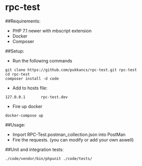 # rpc-test

##Requirements:
- PHP 7.1 newer with mbscript extension
- Docker
- Composer

##Setup:

- Run the following commands
```
git clone https://github.com/pukkancs/rpc-test.git rpc-test
cd rpc-test
composer install -d code
```

- Add to hosts file:
```
127.0.0.1       rpc-test.dev
```

- Fire up docker
```
docker-compose up
```
##Usage:

- Import RPC-Test.postman_collection.json into PostMan 
- Fire the requests. (you can modify or add your own aswell)

##Unit and integration tests:
```
./code/vendor/bin/phpunit ./code/tests/
```